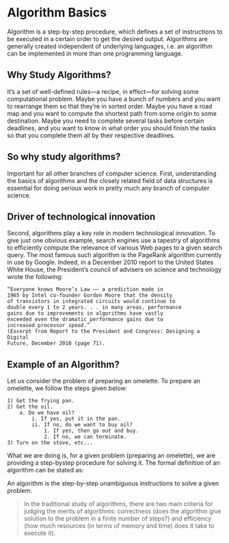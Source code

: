 # Algorithm Basics
Algorithm is a step-by-step procedure, which defines a set of instructions to be executed in a certain order to get the desired output. 
Algorithms are generally created independent of underlying languages, 
i.e. an algorithm can be implemented in more than one programming language.

## Why Study Algorithms?
It’s a set of well-defined rules—a recipe, in effect—for solving some computational problem. 
Maybe you have a bunch of numbers and you want to rearrange them so that
they’re in sorted order. Maybe you have a road map and you want
to compute the shortest path from some origin to some destination.
Maybe you need to complete several tasks before certain deadlines,
and you want to know in what order you should finish the tasks so
that you complete them all by their respective deadlines.

## So why study algorithms?
Important for all other branches of computer science. First,
understanding the basics of algorithms and the closely related field
of data structures is essential for doing serious work in pretty much
any branch of computer science.

## Driver of technological innovation

Second, algorithms play a key role in modern technological innovation. 
To give just one obvious example, search engines use a tapestry of algorithms to efficiently
compute the relevance of various Web pages to a given search query.
The most famous such algorithm is the PageRank algorithm currently
in use by Google. Indeed, in a December 2010 report to the United
States White House, the President’s council of advisers on science
and technology wrote the following:

```
“Everyone knows Moore’s Law –– a prediction made in
1965 by Intel co-founder Gordon Moore that the density
of transistors in integrated circuits would continue to
double every 1 to 2 years. . . in many areas, performance
gains due to improvements in algorithms have vastly
exceeded even the dramatic performance gains due to
increased processor speed.”
(Excerpt from Report to the President and Congress: Designing a Digital
Future, December 2010 (page 71).
```

## Example of an Algorithm?
Let us consider the problem of preparing an omelette. To prepare an omelette, we follow the steps given below:
```
1) Get the frying pan.
2) Get the oil.
	a. Do we have oil?
		i. If yes, put it in the pan.
		ii. If no, do we want to buy oil?
			1. If yes, then go out and buy.
			2. If no, we can terminate.
3) Turn on the stove, etc...
```

What we are doing is, for a given problem (preparing an omelette), we are providing a step-bystep
procedure for solving it. The formal definition of an algorithm can be stated as:

An algorithm is the step-by-step unambiguous instructions to solve a given problem.

> In the traditional study of algorithms, there are two main criteria for judging the merits of
algorithms: correctness (does the algorithm give solution to the problem in a finite number of
steps?) and efficiency (how much resources (in terms of memory and time) does it take to execute
it).


